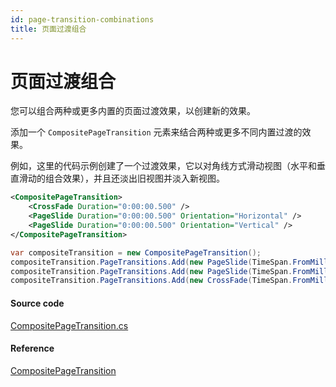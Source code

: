 ```yaml
---
id: page-transition-combinations
title: 页面过渡组合
---
```


# 页面过渡组合

您可以组合两种或更多内置的页面过渡效果，以创建新的效果。

添加一个 `CompositePageTransition` 元素来结合两种或更多不同内置过渡的效果。

例如，这里的代码示例创建了一个过渡效果，它以对角线方式滑动视图（水平和垂直滑动的组合效果），并且还淡出旧视图并淡入新视图。

```xml title='XAML'
<CompositePageTransition>
    <CrossFade Duration="0:00:00.500" />
    <PageSlide Duration="0:00:00.500" Orientation="Horizontal" />
    <PageSlide Duration="0:00:00.500" Orientation="Vertical" />
</CompositePageTransition>
```

```csharp title='C#'
var compositeTransition = new CompositePageTransition();
compositeTransition.PageTransitions.Add(new PageSlide(TimeSpan.FromMilliseconds(500), PageSlide.SlideAxis.Vertical));
compositeTransition.PageTransitions.Add(new PageSlide(TimeSpan.FromMilliseconds(500), PageSlide.SlideAxis.Horizontal));
compositeTransition.PageTransitions.Add(new CrossFade(TimeSpan.FromMilliseconds(500)));
```

#### Source code

[CompositePageTransition.cs](https://github.com/AvaloniaUI/Avalonia/blob/master/src/Avalonia.Visuals/Animation/CompositePageTransition.cs)

#### Reference

[CompositePageTransition](https://api-docs.avaloniaui.net/docs/T_Avalonia_Animation_CompositePageTransition)
